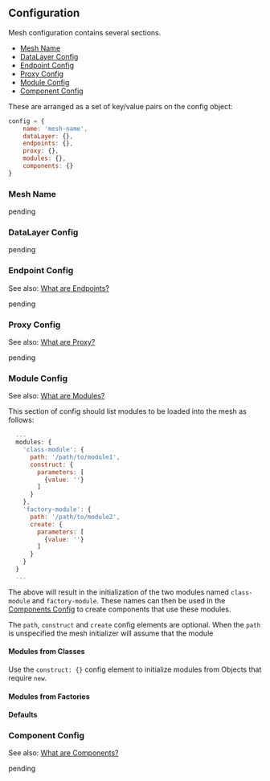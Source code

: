 ## Configuration

Mesh configuration contains several sections.

* [Mesh Name](#name)
* [DataLayer Config](#datalayer-config)
* [Endpoint Config](#endpoint-config)
* [Proxy Config](#proxy-config)
* [Module Config](#module-config)
* [Component Config](#component-config)

These are arranged as a set of key/value pairs on the config object:

```javascript
config = {
    name: 'mesh-name',
    dataLayer: {},
    endpoints: {},
    proxy: {},
    modules: {},
    components: {}
}
```

### Mesh Name

pending

### DataLayer Config

pending

### Endpoint Config

See also: [What are Endpoints?](#pending)

pending

### Proxy Config

See also: [What are Proxy?](#pending)

pending

### Module Config

See also: [What are Modules?](#pending)

This section of config should list modules to be loaded into the mesh as follows:

```javascript
  ...
  modules: {
    'class-module': {
      path: '/path/to/module1',
      construct: {
        parameters: [
          {value: ''}
        ]
      }
    },
    'factory-module': {
      path: '/path/to/module2',
      create: {
        parameters: [
          {value: ''}
        ]
      }
    }
  }
  ...
```

The above will result in the initialization of the two modules named `class-module` and `factory-module`. These names can then be used in the [Components Config](#components-config) to create components that use these modules.

The `path`, `construct` and `create` config elements are optional. When the `path` is unspecified the mesh initializer will assume that the module 


#### Modules from Classes

Use the `construct: {}` config element to initialize modules from Objects that require `new`. 


#### Modules from Factories

#### Defaults

### Component Config

See also: [What are Components?](#pending)

pending
